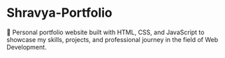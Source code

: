 # Shravya-Portfolio
🚀 Personal portfolio website built with HTML, CSS, and JavaScript to showcase my skills, projects, and professional journey in the field of Web Development.
